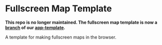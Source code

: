 # Fullscreen Map Template

**This repo is no longer maintained. The fullscreen map template is now a [branch](https://github.com/AxisPhilly/app-template/tree/fullscreen-map) of our [app-template](https://github.com/AxisPhilly/app-template).**

A template for making fullscreen maps in the browser.